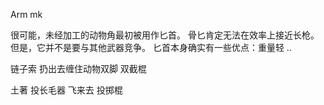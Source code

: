 Arm mk

很可能，未经加工的动物角最初被用作匕首。 骨匕肯定无法在效率上接近长枪。 但是，它并不是要与其他武器竞争。 匕首本身确实有一些优点：重量轻 ..


链子索 扔出去缠住动物双脚  双截棍 

土著 投长毛器
飞来去  投掷棍
